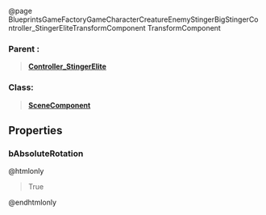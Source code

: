 @page BlueprintsGameFactoryGameCharacterCreatureEnemyStingerBigStingerController_StingerEliteTransformComponent TransformComponent
### Parent :
<b><a href="_blueprints_game_factory_game_character_creature_enemy_stinger_big_stinger_controller__stinger_elite.html"><blockquote>Controller_StingerElite</blockquote></a></b>
### Class:
<b><a href="_class_script_scene_component.html"><blockquote>SceneComponent</blockquote></a></b>
## Properties
### bAbsoluteRotation
@htmlonly
<blockquote>True</blockquote>
@endhtmlonly

